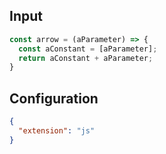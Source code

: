 
## Input
```javascript input
const arrow = (aParameter) => {
  const aConstant = [aParameter];
  return aConstant + aParameter;
}
```

## Configuration
```json configuration
{
  "extension": "js"
}
```